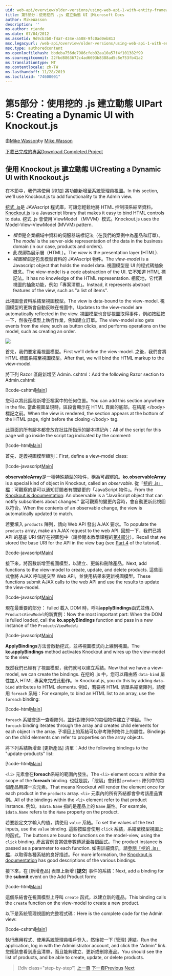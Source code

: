 ```yaml
---
uid: web-api/overview/older-versions/using-web-api-1-with-entity-framework-5/using-web-api-with-entity-framework-part-5
title: 第5部分：使用挖的 .js 建立動態 UI |Microsoft Docs
author: MikeWasson
description: ''
ms.author: riande
ms.date: 07/04/2012
ms.assetid: 9d9cb3b0-f4a7-434e-a508-9fc0ad0eb813
msc.legacyurl: /web-api/overview/older-versions/using-web-api-1-with-entity-framework-5/using-web-api-with-entity-framework-part-5
msc.type: authoredcontent
ms.openlocfilehash: bbdeba756de7986cfeb92aa10a57f4f101382f99
ms.sourcegitcommit: 22fbd8863672c4ad6693b8388ad5c8e753fb41a2
ms.translationtype: MT
ms.contentlocale: zh-TW
ms.lasthandoff: 11/28/2019
ms.locfileid: "74600001"
---
```

# <a name="part-5-creating-a-dynamic-ui-with-knockoutjs"></a><span data-ttu-id="4b502-102">第5部分：使用挖的 .js 建立動態 UI</span><span class="sxs-lookup"><span data-stu-id="4b502-102">Part 5: Creating a Dynamic UI with Knockout.js</span></span>

<span data-ttu-id="4b502-103">由[Mike Wasson](https://github.com/MikeWasson)</span><span class="sxs-lookup"><span data-stu-id="4b502-103">by [Mike Wasson](https://github.com/MikeWasson)</span></span>

[<span data-ttu-id="4b502-104">下載已完成的專案</span><span class="sxs-lookup"><span data-stu-id="4b502-104">Download Completed Project</span></span>](https://code.msdn.microsoft.com/ASP-NET-Web-API-with-afa30545)

## <a name="creating-a-dynamic-ui-with-knockoutjs"></a><span data-ttu-id="4b502-105">使用 Knockout.js 建立動態 UI</span><span class="sxs-lookup"><span data-stu-id="4b502-105">Creating a Dynamic UI with Knockout.js</span></span>

<span data-ttu-id="4b502-106">在本節中，我們將使用 [挖加] 將功能新增至系統管理員視圖。</span><span class="sxs-lookup"><span data-stu-id="4b502-106">In this section, we'll use Knockout.js to add functionality to the Admin view.</span></span>

<span data-ttu-id="4b502-107">[挖式 .js](http://knockoutjs.com/)是 JAVAscript 程式庫，可讓您輕鬆地將 HTML 控制項系結至資料。</span><span class="sxs-lookup"><span data-stu-id="4b502-107">[Knockout.js](http://knockoutjs.com/) is a Javascript library that makes it easy to bind HTML controls to data.</span></span> <span data-ttu-id="4b502-108">挖式 .js 會使用 ViewModel （MVVM）模式。</span><span class="sxs-lookup"><span data-stu-id="4b502-108">Knockout.js uses the Model-View-ViewModel (MVVM) pattern.</span></span>

- <span data-ttu-id="4b502-109">*模型*是企業網域中資料的伺服器端標記法（在我們的案例中為產品和訂單）。</span><span class="sxs-lookup"><span data-stu-id="4b502-109">The *model* is the server-side representation of the data in the business domain (in our case, products and orders).</span></span>
- <span data-ttu-id="4b502-110">此*視圖*為展示層（HTML）。</span><span class="sxs-lookup"><span data-stu-id="4b502-110">The *view* is the presentation layer (HTML).</span></span>
- <span data-ttu-id="4b502-111">*視圖模型*是包含模型資料的 JAVAscript 物件。</span><span class="sxs-lookup"><span data-stu-id="4b502-111">The *view-model* is a Javascript object that holds the model data.</span></span> <span data-ttu-id="4b502-112">視圖模型是 UI 的程式碼抽象概念。</span><span class="sxs-lookup"><span data-stu-id="4b502-112">The view-model is a code abstraction of the UI.</span></span> <span data-ttu-id="4b502-113">它不知道 HTML 標記法。</span><span class="sxs-lookup"><span data-stu-id="4b502-113">It has no knowledge of the HTML representation.</span></span> <span data-ttu-id="4b502-114">相反地，它代表視圖的抽象功能，例如「專案清單」。</span><span class="sxs-lookup"><span data-stu-id="4b502-114">Instead, it represents abstract features of the view, such as "a list of items".</span></span>

<span data-ttu-id="4b502-115">此視圖會資料系結至視圖模型。</span><span class="sxs-lookup"><span data-stu-id="4b502-115">The view is data-bound to the view-model.</span></span> <span data-ttu-id="4b502-116">視圖模型的更新會自動反映在視圖中。</span><span class="sxs-lookup"><span data-stu-id="4b502-116">Updates to the view-model are automatically reflected in the view.</span></span> <span data-ttu-id="4b502-117">視圖模型也會從視圖取得事件，例如按鈕按一下，然後在模型上執行作業，例如建立訂單。</span><span class="sxs-lookup"><span data-stu-id="4b502-117">The view-model also gets events from the view, such as button clicks, and performs operations on the model, such as creating an order.</span></span>

![](using-web-api-with-entity-framework-part-5/_static/image1.png)

<span data-ttu-id="4b502-118">首先，我們要定義視圖模型。</span><span class="sxs-lookup"><span data-stu-id="4b502-118">First we'll define the view-model.</span></span> <span data-ttu-id="4b502-119">之後，我們會將 HTML 標籤系結至視圖模型。</span><span class="sxs-lookup"><span data-stu-id="4b502-119">After that, we will bind the HTML markup to the view-model.</span></span>

<span data-ttu-id="4b502-120">將下列 Razor 區段新增至 Admin. cshtml：</span><span class="sxs-lookup"><span data-stu-id="4b502-120">Add the following Razor section to Admin.cshtml:</span></span>

[!code-cshtml[Main](using-web-api-with-entity-framework-part-5/samples/sample1.cshtml)]

<span data-ttu-id="4b502-121">您可以將此區段新增至檔案中的任何位置。</span><span class="sxs-lookup"><span data-stu-id="4b502-121">You can add this section anywhere in the file.</span></span> <span data-ttu-id="4b502-122">當此視圖呈現時，區段會顯示在 HTML 頁面的底部，在結尾 &lt;/body&gt; 標記之前。</span><span class="sxs-lookup"><span data-stu-id="4b502-122">When the view is rendered, the section appears at the bottom of the HTML page, right before the closing &lt;/body&gt; tag.</span></span>

<span data-ttu-id="4b502-123">此頁面的所有腳本都會放在批註所指示的腳本標記內：</span><span class="sxs-lookup"><span data-stu-id="4b502-123">All of the script for this page will go inside the script tag indicated by the comment:</span></span>

[!code-html[Main](using-web-api-with-entity-framework-part-5/samples/sample2.html)]

<span data-ttu-id="4b502-124">首先，定義視圖模型類別：</span><span class="sxs-lookup"><span data-stu-id="4b502-124">First, define a view-model class:</span></span>

[!code-javascript[Main](using-web-api-with-entity-framework-part-5/samples/sample3.js)]

<span data-ttu-id="4b502-125">**observableArray**是一種特殊類型的物件，稱為可*觀察*的。</span><span class="sxs-lookup"><span data-stu-id="4b502-125">**ko.observableArray** is a special kind of object in Knockout, called an *observable*.</span></span> <span data-ttu-id="4b502-126">從「[挖的 .js」檔](http://knockoutjs.com/documentation/observables.html)：可觀察的是可以通知訂閱者有關變更的「JavaScript 物件」。</span><span class="sxs-lookup"><span data-stu-id="4b502-126">From the [Knockout.js documentation](http://knockoutjs.com/documentation/observables.html): An observable is a "JavaScript object that can notify subscribers about changes."</span></span> <span data-ttu-id="4b502-127">當可觀察的變更內容時，會自動更新此視圖以符合。</span><span class="sxs-lookup"><span data-stu-id="4b502-127">When the contents of an observable change, the view is automatically updated to match.</span></span>

<span data-ttu-id="4b502-128">若要填入 `products` 陣列，請向 Web API 發出 AJAX 要求。</span><span class="sxs-lookup"><span data-stu-id="4b502-128">To populate the `products` array, make an AJAX request to the web API.</span></span> <span data-ttu-id="4b502-129">回想一下，我們已將 API 的基底 URI 儲存在視圖包中（請參閱本教學課程的[第4部分](using-web-api-with-entity-framework-part-4.md)）。</span><span class="sxs-lookup"><span data-stu-id="4b502-129">Recall that we stored the base URI for the API in the view bag (see [Part 4](using-web-api-with-entity-framework-part-4.md) of the tutorial).</span></span>

[!code-javascript[Main](using-web-api-with-entity-framework-part-5/samples/sample4.js?highlight=5)]

<span data-ttu-id="4b502-130">接下來，將函數新增至視圖模型，以建立、更新和刪除產品。</span><span class="sxs-lookup"><span data-stu-id="4b502-130">Next, add functions to the view-model to create, update, and delete products.</span></span> <span data-ttu-id="4b502-131">這些函式會將 AJAX 呼叫提交至 Web API，並使用結果來更新視圖模型。</span><span class="sxs-lookup"><span data-stu-id="4b502-131">These functions submit AJAX calls to the web API and use the results to update the view-model.</span></span>

[!code-javascript[Main](using-web-api-with-entity-framework-part-5/samples/sample5.js?highlight=7)]

<span data-ttu-id="4b502-132">現在最重要的部分： fulled 載入 DOM 時，呼叫**applyBindings**函式並傳入 `ProductsViewModel`的新實例：</span><span class="sxs-lookup"><span data-stu-id="4b502-132">Now the most important part: When the DOM is fulled loaded, call the **ko.applyBindings** function and pass in a new instance of the `ProductsViewModel`:</span></span>

[!code-javascript[Main](using-web-api-with-entity-framework-part-5/samples/sample6.js)]

<span data-ttu-id="4b502-133">**ApplyBindings**方法會啟動挖式，並將視圖模式向上線到視圖。</span><span class="sxs-lookup"><span data-stu-id="4b502-133">The **ko.applyBindings** method activates Knockout and wires up the view-model to the view.</span></span>

<span data-ttu-id="4b502-134">既然我們已經有了視圖模型，我們就可以建立系結。</span><span class="sxs-lookup"><span data-stu-id="4b502-134">Now that we have a view-model, we can create the bindings.</span></span> <span data-ttu-id="4b502-135">在挖的 .js 中，您可以藉由將 `data-bind` 屬性加入 HTML 專案來完成此動作。</span><span class="sxs-lookup"><span data-stu-id="4b502-135">In Knockout.js, you do this by adding `data-bind` attributes to HTML elements.</span></span> <span data-ttu-id="4b502-136">例如，若要將 HTML 清單系結至陣列，請使用 `foreach` 系結：</span><span class="sxs-lookup"><span data-stu-id="4b502-136">For example, to bind an HTML list to an array, use the `foreach` binding:</span></span>

[!code-html[Main](using-web-api-with-entity-framework-part-5/samples/sample7.html?highlight=1)]

<span data-ttu-id="4b502-137">`foreach` 系結會逐一查看陣列，並針對陣列中的每個物件建立子項目。</span><span class="sxs-lookup"><span data-stu-id="4b502-137">The `foreach` binding iterates through the array and creates child elements for each object in the array.</span></span> <span data-ttu-id="4b502-138">子項目上的系結可以參考陣列物件上的屬性。</span><span class="sxs-lookup"><span data-stu-id="4b502-138">Bindings on the child elements can refer to properties on the array objects.</span></span>

<span data-ttu-id="4b502-139">將下列系結新增至 [更新產品] 清單：</span><span class="sxs-lookup"><span data-stu-id="4b502-139">Add the following bindings to the "update-products" list:</span></span>

[!code-html[Main](using-web-api-with-entity-framework-part-5/samples/sample8.html)]

<span data-ttu-id="4b502-140">`<li>` 元素會在**foreach**系結的範圍內發生。</span><span class="sxs-lookup"><span data-stu-id="4b502-140">The `<li>` element occurs within the scope of the **foreach** binding.</span></span> <span data-ttu-id="4b502-141">也就是說，「挖隔」會針對 `products` 陣列中的每個產品轉譯一次元素。</span><span class="sxs-lookup"><span data-stu-id="4b502-141">That means Knockout will render the element once for each product in the `products` array.</span></span> <span data-ttu-id="4b502-142">`<li>` 元素內的所有系結都會參考該產品實例。</span><span class="sxs-lookup"><span data-stu-id="4b502-142">All of the bindings within the `<li>` element refer to that product instance.</span></span> <span data-ttu-id="4b502-143">例如，`$data.Name` 指的是產品上的 `Name` 屬性。</span><span class="sxs-lookup"><span data-stu-id="4b502-143">For example, `$data.Name` refers to the `Name` property on the product.</span></span>

<span data-ttu-id="4b502-144">若要設定文字輸入的值，請使用 `value` 系結。</span><span class="sxs-lookup"><span data-stu-id="4b502-144">To set the values of the text inputs, use the `value` binding.</span></span> <span data-ttu-id="4b502-145">這些按鈕會使用 `click` 系結，系結至模型視圖上的函式。</span><span class="sxs-lookup"><span data-stu-id="4b502-145">The buttons are bound to functions on the model-view, using the `click` binding.</span></span> <span data-ttu-id="4b502-146">產品實例會當做參數傳遞至每個函式。</span><span class="sxs-lookup"><span data-stu-id="4b502-146">The product instance is passed as a parameter to each function.</span></span> <span data-ttu-id="4b502-147">如需詳細資訊，請[參閱「挖的 .js」檔](http://knockoutjs.com/documentation/observables.html)，以取得各種系結的良好描述。</span><span class="sxs-lookup"><span data-stu-id="4b502-147">For more information, the [Knockout.js documentation](http://knockoutjs.com/documentation/observables.html) has good descriptions of the various bindings.</span></span>

<span data-ttu-id="4b502-148">接下來，在 [新增產品] 表單上新增 [**提交**] 事件的系結：</span><span class="sxs-lookup"><span data-stu-id="4b502-148">Next, add a binding for the **submit** event on the Add Product form:</span></span>

[!code-html[Main](using-web-api-with-entity-framework-part-5/samples/sample9.html)]

<span data-ttu-id="4b502-149">這個系結會在視圖模型上呼叫 `create` 函式，以建立新的產品。</span><span class="sxs-lookup"><span data-stu-id="4b502-149">This binding calls the `create` function on the view-model to create a new product.</span></span>

<span data-ttu-id="4b502-150">以下是系統管理視圖的完整程式碼：</span><span class="sxs-lookup"><span data-stu-id="4b502-150">Here is the complete code for the Admin view:</span></span>

[!code-cshtml[Main](using-web-api-with-entity-framework-part-5/samples/sample10.cshtml)]

<span data-ttu-id="4b502-151">執行應用程式、使用系統管理員帳戶登入，然後按一下 [管理] 連結。</span><span class="sxs-lookup"><span data-stu-id="4b502-151">Run the application, log in with the Administrator account, and click the "Admin" link.</span></span> <span data-ttu-id="4b502-152">您應該會看到產品清單，而且能夠建立、更新或刪除產品。</span><span class="sxs-lookup"><span data-stu-id="4b502-152">You should see the list of products, and be able to create, update, or delete products.</span></span>

> [!div class="step-by-step"]
> <span data-ttu-id="4b502-153">[上一頁](using-web-api-with-entity-framework-part-4.md)
> [下一頁](using-web-api-with-entity-framework-part-6.md)</span><span class="sxs-lookup"><span data-stu-id="4b502-153">[Previous](using-web-api-with-entity-framework-part-4.md)
[Next](using-web-api-with-entity-framework-part-6.md)</span></span>
